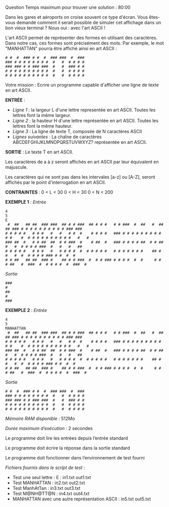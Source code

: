 
Question
Temps maximum pour trouver une solution : 80:00



Dans les gares et aéroports on croise souvent ce type d'écran. Vous êtes-vous demandé comment il serait possible de simuler cet affichage dans un bon vieux terminal ? Nous oui : avec l'art ASCII !

L'art ASCII permet de représenter des formes en utilisant des caractères. Dans notre cas, ces formes sont précisément des mots. Par exemple, le mot "MANHATTAN" pourra être affiché ainsi en art ASCII :

    # #  #  ### # #  #  ### ###  #  ###
    ### # # # # # # # #  #   #  # # # #
    ### ### # # ### ###  #   #  ### # #
    # # # # # # # # # #  #   #  # # # #
    # # # # # # # # # #  #   #  # # # #

​Votre mission : Ecrire un programme capable d'afficher une ligne de texte en art ASCII.

**ENTRÉE** :

- *Ligne 1* : la largeur L d'une lettre representée en art ASCII. Toutes les lettres font la même largeur.
- *Ligne 2* : la hauteur H d'une lettre représentée en art ASCII. Toutes les lettres font la même hauteur.
- *Ligne 3* : La ligne de texte T, composée de N caractères ASCII
- *Lignes suivantes* : La chaîne de caractères ABCDEFGHIJKLMNOPQRSTUVWXYZ? représentée en art ASCII.

**SORTIE** :
Le texte T en art ASCII.

Les caractères de a à z seront affichés en art ASCII par leur équivalent en majuscule.

Les caractères qui ne sont pas dans les intervales [a-z] ou [A-Z], seront affichés par le point d'interrogation en art
ASCII.

**CONTRAINTES** :
0 < L < 30
0 < H < 30
0 < N < 200

**EXEMPLE 1** :
*Entrée*

    4
    5
    E
     #  ##   ## ##  ### ###  ## # # ###  ## # # #   # # ###  #  ##   #  ##   ## ### # # # # # # # # # # ### ###
    # # # # #   # # #   #   #   # #  #    # # # #   ### # # # # # # # # # # #    #  # # # # # # # # # #   #   #
    ### ##  #   # # ##  ##  # # ###  #    # ##  #   ### # # # # ##  # # ##   #   #  # # # # ###  #   #   #   ##
    # # # # #   # # #   #   # # # #  #  # # # # #   # # # # # # #    ## # #   #  #  # # # # ### # #  #  #
    # # ##   ## ##  ### #    ## # # ###  #  # # ### # # # #  #  #     # # # ##   #  ###  #  # # # #  #  ###  #

*Sortie*

    ###
    #
    ##
    #
    ###

**EXEMPLE 2** :
*Entrée*

    4
    5
    MANHATTAN
     #  ##   ## ##  ### ###  ## # # ###  ## # # #   # # ###  #  ##   #  ##   ## ### # # # # # # # # # # ### ###
    # # # # #   # # #   #   #   # #  #    # # # #   ### # # # # # # # # # # #    #  # # # # # # # # # #   #   #
    ### ##  #   # # ##  ##  # # ###  #    # ##  #   ### # # # # ##  # # ##   #   #  # # # # ###  #   #   #   ##
    # # # # #   # # #   #   # # # #  #  # # # # #   # # # # # # #    ## # #   #  #  # # # # ### # #  #  #
    # # ##   ## ##  ### #    ## # # ###  #  # # ### # # # #  #  #     # # # ##   #  ###  #  # # # #  #  ###  #

*Sortie*

    # #  #  ### # #  #  ### ###  #  ###
    ### # # # # # # # #  #   #  # # # #
    ### ### # # ### ###  #   #  ### # #
    # # # # # # # # # #  #   #  # # # #
    # # # # # # # # # #  #   #  # # # #

*Mémoire RAM disponible* : 512Mo

*Durée maximum d’exécution* : 2 secondes

Le programme doit lire les entrées depuis l’entrée standard

Le programme doit écrire la réponse dans la sortie standard

Le programme doit fonctionner dans l’environnement de test fourni

*Fichiers fournis dans le script de test* :

- Test une seul lettre : E : in1.txt out1.txt
- Test MANHATTAN : in2.txt out2.txt
- Test ManhAtTan : in3.txt out3.txt
- Test M@NH@TT@N : in4.txt out4.txt
- MANHATTAN avec une autre représentation ASCII : in5.txt out5.txt